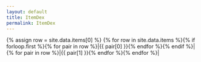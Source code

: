 ```yaml
---
layout: default
title: ItemDex
permalink: ItemDex
---
```

{% assign row = site.data.items[0] %}
{% for row in site.data.items %}{% if forloop.first %}{% for pair in row %}|{{ pair[0] }}{% endfor %}{% endif %}|
{% for pair in row %}|{{ pair[1] }}{% endfor %}{% endfor %}|
